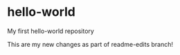 # hello-world
My first hello-world repository


This are my new changes as part of readme-edits branch!
